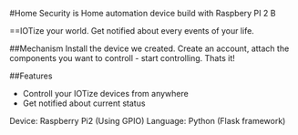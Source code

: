 #Home Security is Home automation device build with Raspbery PI 2 B

==IOTize your world. Get notified about every events of your life.

##Mechanism
Install the device we created. Create an account, attach the components you want to controll - start controlling. Thats it!

##Features
 - Controll your IOTize devices from anywhere
 - Get notified about current status

Device: Raspberry Pi2 (Using GPIO)
Language: Python (Flask framework)
